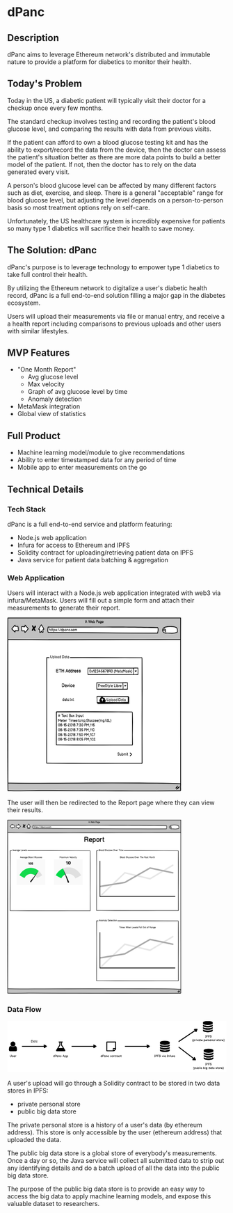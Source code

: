 # dPanc

## Description
dPanc aims to leverage Ethereum network's distributed and immutable nature to provide a platform for diabetics to monitor their health.

## Today's Problem
Today in the US, a diabetic patient will typically visit their doctor for a checkup once every few months.

The standard checkup involves testing and recording the patient's blood glucose level, and comparing the results with data from previous visits.

If the patient can afford to own a blood glucose testing kit and has the ability to export/record the data from the device, then the doctor can assess the patient's situation better as there are more data points to build a better model of the patient. If not, then the doctor has to rely on the data generated every visit.

A person's blood glucose level can be affected by many different factors such as diet, exercise, and sleep. There is a general "acceptable" range for blood glucose level, but adjusting the level depends on a person-to-person basis so most treatment options rely on self-care.

Unfortunately, the US healthcare system is incredibly expensive for patients so many type 1 diabetics will sacrifice their health to save money.

## The Solution: dPanc
dPanc's purpose is to leverage technology to empower type 1 diabetics to take full control their health.

By utilizing the Ethereum network to digitalize a user's diabetic health record, dPanc is a full end-to-end solution filling a major gap in the diabetes ecosystem.

Users will upload their measurements via file or manual entry, and receive a a health report including comparisons to previous uploads and other users with similar lifestyles.

## MVP Features
- "One Month Report"
  - Avg glucose level
  - Max velocity
  - Graph of avg glucose level by time
  - Anomaly detection
- MetaMask integration
- Global view of statistics



## Full Product
- Machine learning model/module to give recommendations
- Ability to enter timestamped data for any period of time
- Mobile app to enter measurements on the go


## Technical Details

### Tech Stack
dPanc is a full end-to-end service and platform featuring:
- Node.js web application
- Infura for access to Ethereum and IPFS
- Solidity contract for uploading/retrieving patient data on IPFS
- Java service for patient data batching & aggregation

### Web Application

Users will interact with a Node.js web application integrated with web3 via infura/MetaMask. Users will fill out a simple form and attach their measurements to generate their report.

<img src="upload_view.png" width="400" height="400">

The user will then be redirected to the Report page where they can view their results.

<img src="report_view.png" width="400" height="400">

### Data Flow

![Data Flow](data_flow.png)

A user's upload will go through a Solidity contract to be stored in two data stores in IPFS:
- private personal store 
- public big data store

The private personal store is a history of a user's data (by ethereum address). This store is only accessible by the user (ethereum address) that uploaded the data.

The public big data store is a global store of everybody's measurements. Once a day or so, the Java service will collect all submitted data to strip out any identifying details and do a batch upload of all the data into the public big data store.

The purpose of the public big data store is to provide an easy way to access the big data to apply machine learning models, and expose this valuable dataset to researchers.